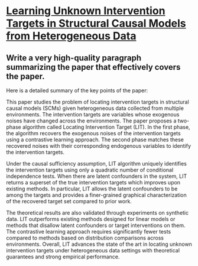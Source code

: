# [Learning Unknown Intervention Targets in Structural Causal Models from   Heterogeneous Data](https://arxiv.org/abs/2312.06091)

## Write a very high-quality paragraph summarizing the paper that effectively covers the paper.

 Here is a detailed summary of the key points of the paper:

This paper studies the problem of locating intervention targets in structural causal models (SCMs) given heterogeneous data collected from multiple environments. The intervention targets are variables whose exogenous noises have changed across the environments. The paper proposes a two-phase algorithm called Locating Intervention Target (LIT). In the first phase, the algorithm recovers the exogenous noises of the intervention targets using a contrastive learning approach. The second phase matches these recovered noises with their corresponding endogenous variables to identify the intervention targets. 

Under the causal sufficiency assumption, LIT algorithm uniquely identifies the intervention targets using only a quadratic number of conditional independence tests. When there are latent confounders in the system, LIT returns a superset of the true intervention targets which improves upon existing methods. In particular, LIT allows the latent confounders to be among the targets and provides a finer-grained graphical characterization of the recovered target set compared to prior work.

The theoretical results are also validated through experiments on synthetic data. LIT outperforms existing methods designed for linear models or methods that disallow latent confounders or target interventions on them. The contrastive learning approach requires significantly fewer tests compared to methods based on distribution comparisons across environments. Overall, LIT advances the state of the art in locating unknown intervention targets under heterogeneous data settings with theoretical guarantees and strong empirical performance.

